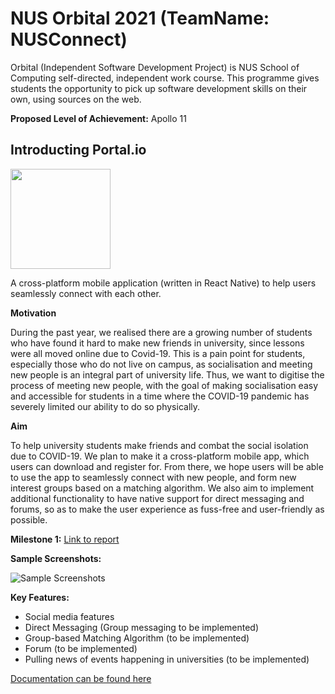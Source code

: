 # NUS Orbital 2021 (TeamName: NUSConnect)

Orbital (Independent Software Development Project) is NUS School of Computing self-directed, independent work course. This programme gives students the opportunity to pick up software development skills on their own, using sources on the web.

**Proposed Level of Achievement:** Apollo 11


## Introducting Portal.io

<img src="https://raw.githubusercontent.com/benedictchuajj/Orbital2021/main/src/assets/logo.png" width="160">

A cross-platform mobile application (written in React Native) to help users seamlessly connect with each other.

**Motivation**

During the past year, we realised there are a growing number of students who have found it hard to make new friends in university, since lessons were all moved online due to Covid-19. This is a pain point for students, especially those who do not live on campus, as socialisation and meeting new people is an integral part of university life. Thus, we want to digitise the process of meeting new people, with the goal of making socialisation easy and accessible for students in a time where the COVID-19 pandemic has severely limited our ability to do so physically. 

**Aim**

To help university students make friends and combat the social isolation due to COVID-19. We plan to make it a cross-platform mobile app, which users can download and register for. From there, we hope users will be able to use the app to seamlessly connect with new people, and form new interest groups based on a matching algorithm. We also aim to implement additional functionality to have native support for direct messaging and forums, so as to make the user experience as fuss-free and user-friendly as possible.

**Milestone 1:** [Link to report](https://docs.google.com/document/d/1kk2xyrJco7O6uScoS3XqIbGLOcx2QNYJV4IhLyRGNxg/edit?usp=sharing)

**Sample Screenshots:**

![Sample Screenshots](https://raw.githubusercontent.com/benedictchuajj/Orbital2021/main/assets/sample_screenshots.png)

**Key Features:**
* Social media features
* Direct Messaging (Group messaging to be implemented)
* Group-based Matching Algorithm (to be implemented)
* Forum (to be implemented)
* Pulling news of events happening in universities (to be implemented)

[Documentation can be found here](https://docs.google.com/document/d/1KQt-ke-O7QabJMdp9oJYTGkmXdK-TGQFx0Jig3PgIJ0/edit?usp=sharing)
